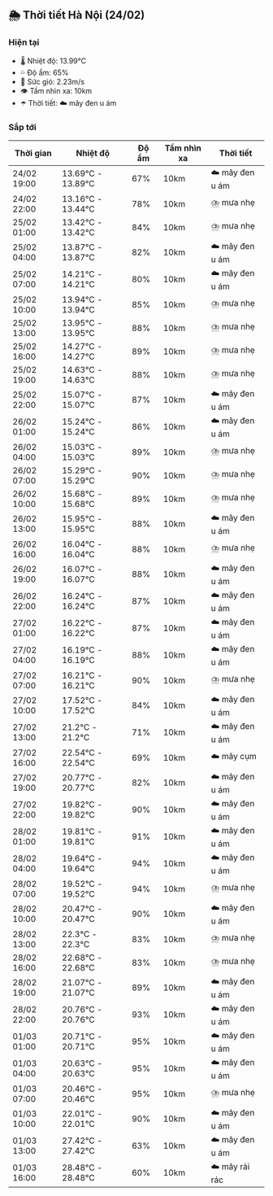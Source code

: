 ## 🌦️ Thời tiết Hà Nội (24/02)

### Hiện tại

- 🌡️ Nhiệt độ: 13.99℃
- 💦 Độ ẩm: 65%
- 💨 Sức gió: 2.23m/s
- 👁️ Tầm nhìn xa: 10km
- ☂️ Thời tiết: ☁️ mây đen u ám

### Sắp tới

| Thời gian | Nhiệt độ | Độ ẩm | Tầm nhìn xa | Thời tiết |
| --- | --- | --- | --- | --- |
| 24/02 19:00 | 13.69℃ - 13.89℃ | 67% | 10km | ☁️ mây đen u ám |
| 24/02 22:00 | 13.16℃ - 13.44℃ | 78% | 10km | ⛈️ mưa nhẹ |
| 25/02 01:00 | 13.42℃ - 13.42℃ | 84% | 10km | ⛈️ mưa nhẹ |
| 25/02 04:00 | 13.87℃ - 13.87℃ | 82% | 10km | ☁️ mây đen u ám |
| 25/02 07:00 | 14.21℃ - 14.21℃ | 80% | 10km | ☁️ mây đen u ám |
| 25/02 10:00 | 13.94℃ - 13.94℃ | 85% | 10km | ⛈️ mưa nhẹ |
| 25/02 13:00 | 13.95℃ - 13.95℃ | 88% | 10km | ⛈️ mưa nhẹ |
| 25/02 16:00 | 14.27℃ - 14.27℃ | 89% | 10km | ⛈️ mưa nhẹ |
| 25/02 19:00 | 14.63℃ - 14.63℃ | 88% | 10km | ⛈️ mưa nhẹ |
| 25/02 22:00 | 15.07℃ - 15.07℃ | 87% | 10km | ☁️ mây đen u ám |
| 26/02 01:00 | 15.24℃ - 15.24℃ | 86% | 10km | ☁️ mây đen u ám |
| 26/02 04:00 | 15.03℃ - 15.03℃ | 89% | 10km | ⛈️ mưa nhẹ |
| 26/02 07:00 | 15.29℃ - 15.29℃ | 90% | 10km | ⛈️ mưa nhẹ |
| 26/02 10:00 | 15.68℃ - 15.68℃ | 89% | 10km | ⛈️ mưa nhẹ |
| 26/02 13:00 | 15.95℃ - 15.95℃ | 88% | 10km | ☁️ mây đen u ám |
| 26/02 16:00 | 16.04℃ - 16.04℃ | 88% | 10km | ⛈️ mưa nhẹ |
| 26/02 19:00 | 16.07℃ - 16.07℃ | 88% | 10km | ☁️ mây đen u ám |
| 26/02 22:00 | 16.24℃ - 16.24℃ | 87% | 10km | ☁️ mây đen u ám |
| 27/02 01:00 | 16.22℃ - 16.22℃ | 87% | 10km | ☁️ mây đen u ám |
| 27/02 04:00 | 16.19℃ - 16.19℃ | 88% | 10km | ☁️ mây đen u ám |
| 27/02 07:00 | 16.21℃ - 16.21℃ | 90% | 10km | ⛈️ mưa nhẹ |
| 27/02 10:00 | 17.52℃ - 17.52℃ | 84% | 10km | ☁️ mây đen u ám |
| 27/02 13:00 | 21.2℃ - 21.2℃ | 71% | 10km | ☁️ mây đen u ám |
| 27/02 16:00 | 22.54℃ - 22.54℃ | 69% | 10km | ☁️ mây cụm |
| 27/02 19:00 | 20.77℃ - 20.77℃ | 82% | 10km | ☁️ mây đen u ám |
| 27/02 22:00 | 19.82℃ - 19.82℃ | 90% | 10km | ☁️ mây đen u ám |
| 28/02 01:00 | 19.81℃ - 19.81℃ | 91% | 10km | ☁️ mây đen u ám |
| 28/02 04:00 | 19.64℃ - 19.64℃ | 94% | 10km | ☁️ mây đen u ám |
| 28/02 07:00 | 19.52℃ - 19.52℃ | 94% | 10km | ⛈️ mưa nhẹ |
| 28/02 10:00 | 20.47℃ - 20.47℃ | 90% | 10km | ☁️ mây đen u ám |
| 28/02 13:00 | 22.3℃ - 22.3℃ | 83% | 10km | ⛈️ mưa nhẹ |
| 28/02 16:00 | 22.68℃ - 22.68℃ | 83% | 10km | ⛈️ mưa nhẹ |
| 28/02 19:00 | 21.07℃ - 21.07℃ | 89% | 10km | ☁️ mây đen u ám |
| 28/02 22:00 | 20.76℃ - 20.76℃ | 93% | 10km | ☁️ mây đen u ám |
| 01/03 01:00 | 20.71℃ - 20.71℃ | 95% | 10km | ☁️ mây đen u ám |
| 01/03 04:00 | 20.63℃ - 20.63℃ | 95% | 10km | ☁️ mây đen u ám |
| 01/03 07:00 | 20.46℃ - 20.46℃ | 95% | 10km | ⛈️ mưa nhẹ |
| 01/03 10:00 | 22.01℃ - 22.01℃ | 90% | 10km | ☁️ mây đen u ám |
| 01/03 13:00 | 27.42℃ - 27.42℃ | 63% | 10km | ☁️ mây đen u ám |
| 01/03 16:00 | 28.48℃ - 28.48℃ | 60% | 10km | ☁️ mây rải rác |
